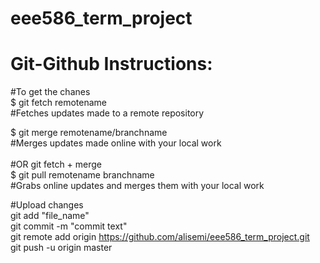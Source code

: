 # eee586_term_project

# Git-Github Instructions:
#To get the chanes <br/>
$ git fetch remotename <br/>
#Fetches updates made to a remote repository <br/>

$ git merge remotename/branchname <br/>
#Merges updates made online with your local work <br/>
<br/>
#OR git fetch + merge <br/>
$ git pull remotename branchname <br/>
#Grabs online updates and merges them with your local work <br/>

#Upload changes <br/>
git add "file_name" <br/>
git commit -m "commit text" <br/>
git remote add origin https://github.com/alisemi/eee586_term_project.git <br/>
git push -u origin master <br/>
